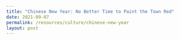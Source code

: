 ```yaml
---
title: "Chinese New Year: No Better Time to Paint the Town Red"
date: 2021-09-07
permalink: /resources/culture/chinese-new-year
layout: post
---
```


